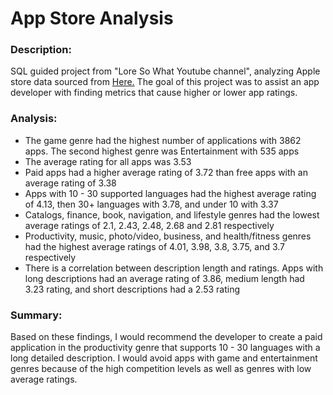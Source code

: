# App Store Analysis

### Description:
SQL guided project from "Lore So What Youtube channel", analyzing Apple store data sourced from [Here.](https://www.kaggle.com/datasets/ramamet4/app-store-apple-data-set-10k-apps?select=AppleStore.csv) The goal of this project was to assist an app developer with finding metrics that cause higher or lower app ratings.

### Analysis:

* The game genre had the highest number of applications with 3862 apps. The second highest genre was Entertainment with 535 apps
* The average rating for all apps was 3.53
* Paid apps had a higher average rating of 3.72 than free apps with an average rating of 3.38
* Apps with 10 - 30 supported languages had the highest average rating of 4.13, then 30+ languages with 3.78, and under 10 with 3.37
* Catalogs, finance, book, navigation, and lifestyle genres had the lowest average ratings of 2.1, 2.43, 2.48, 2.68 and 2.81 respectively
* Productivity, music, photo/video, business, and health/fitness genres had the highest average ratings of 4.01, 3.98, 3.8, 3.75, and 3.7 respectively
* There is a correlation between description length and ratings. Apps with long descriptions had an average rating of 3.86, medium length had 3.23 rating, and short descriptions had a 2.53 rating

### Summary:

Based on these findings, I would recommend the developer to create a paid application in the productivity genre that supports 10 - 30 languages with a long detailed description. I would avoid apps with game and entertainment genres because of the high competition levels as well as genres with low average ratings. 
